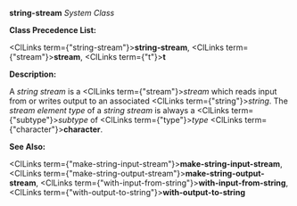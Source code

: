 **string-stream** *System Class* 



**Class Precedence List:** 



<ClLinks  term={"string-stream"}><b>string-stream</b></ClLinks>, <ClLinks  term={"stream"}><b>stream</b></ClLinks>, <ClLinks  term={"t"}><b>t</b></ClLinks> 



**Description:** 



A *string stream* is a <ClLinks  term={"stream"}><i>stream</i></ClLinks> which reads input from or writes output to an associated <ClLinks  term={"string"}><i>string</i></ClLinks>. The *stream element type* of a *string stream* is always a <ClLinks  term={"subtype"}><i>subtype</i></ClLinks> of <ClLinks  term={"type"}><i>type</i></ClLinks> <ClLinks  term={"character"}><b>character</b></ClLinks>. 



**See Also:** 



<ClLinks  term={"make-string-input-stream"}><b>make-string-input-stream</b></ClLinks>, <ClLinks  term={"make-string-output-stream"}><b>make-string-output-stream</b></ClLinks>, <ClLinks  term={"with-input-from-string"}><b>with-input-from-string</b></ClLinks>, <ClLinks  term={"with-output-to-string"}><b>with-output-to-string</b></ClLinks> 



